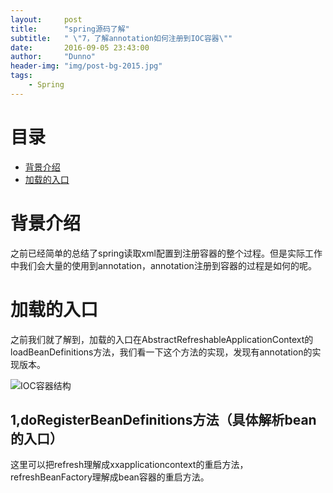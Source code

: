 ```yaml
---
layout:     post
title:      "spring源码了解"
subtitle:   " \"7，了解annotation如何注册到IOC容器\""
date:       2016-09-05 23:43:00
author:     "Dunno"
header-img: "img/post-bg-2015.jpg"
tags:
    - Spring
---
```


# 目录

- <a href="#js">背景介绍</a>
- <a href="#dmlj">加载的入口</a>

# <a name="js">背景介绍</a>
<p>之前已经简单的总结了spring读取xml配置到注册容器的整个过程。但是实际工作中我们会大量的使用到annotation，annotation注册到容器的过程是如何的呢。</p>

# <a name="dmlj">加载的入口</a>

<p>之前我们就了解到，加载的入口在AbstractRefreshableApplicationContext的loadBeanDefinitions方法，我们看一下这个方法的实现，发现有annotation的实现版本。</p>

![IOC容器结构](http://dunnohe.github.io/img/spring/7/access.png)

## 1,doRegisterBeanDefinitions方法（具体解析bean的入口）
这里可以把refresh理解成xxapplicationcontext的重启方法，refreshBeanFactory理解成bean容器的重启方法。

<pre>
<code>
	
</code>
</pre>




